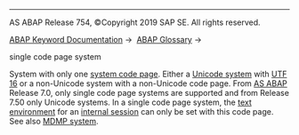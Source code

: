   

* * *

AS ABAP Release 754, ©Copyright 2019 SAP SE. All rights reserved.

[ABAP Keyword Documentation](javascript:call_link\('abenabap.htm'\)) →  [ABAP Glossary](javascript:call_link\('abenabap_glossary.htm'\)) → 

single code page system

System with only one [system code page](javascript:call_link\('abensystem_codepage_glosry.htm'\) "Glossary Entry"). Either a [Unicode system](javascript:call_link\('abenunicode_system_glosry.htm'\) "Glossary Entry") with [UTF 16](javascript:call_link\('abenutf16_glosry.htm'\) "Glossary Entry") or a non-Unicode system with a non-Unicode code page. From [AS ABAP](javascript:call_link\('abensap_nw_abap_glosry.htm'\) "Glossary Entry") Release 7.0, only single code page systems are supported and from Release 7.50 only Unicode systems. In a single code page system, the [text environment](javascript:call_link\('abentext_environment_glosry.htm'\) "Glossary Entry") for an [internal session](javascript:call_link\('abeninternal_session_glosry.htm'\) "Glossary Entry") can only be set with this code page. See also [MDMP system](javascript:call_link\('abenmdmp-system_glosry.htm'\) "Glossary Entry").